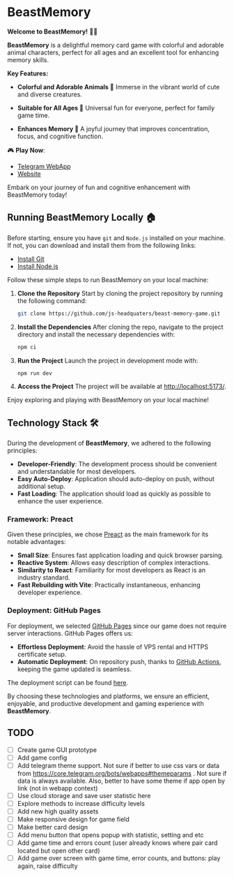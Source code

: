 # BeastMemory

**Welcome to BeastMemory!** 🧠🐾

**BeastMemory** is a delightful memory card game with colorful and adorable animal characters, perfect for all ages and an excellent tool for enhancing memory skills.

**Key Features:**

- **Colorful and Adorable Animals 🐾**
  Immerse in the vibrant world of cute and diverse creatures.

- **Suitable for All Ages 🌟**
  Universal fun for everyone, perfect for family game time.

- **Enhances Memory 🧠**
  A joyful journey that improves concentration, focus, and cognitive function.

🎮 **Play Now**:

- [Telegram WebApp](https://t.me/BeastMemoryBot/game)
- [Website](https://js-headquaters.github.io/beast-memory-game/)

Embark on your journey of fun and cognitive enhancement with BeastMemory today!

## Running BeastMemory Locally 🏠

Before starting, ensure you have `git` and `Node.js` installed on your machine. If not, you can download and install them from the following links:

- [Install Git](https://git-scm.com/book/en/v2/Getting-Started-Installing-Git)
- [Install Node.js](https://nodejs.org/en/)

Follow these simple steps to run BeastMemory on your local machine:

1. **Clone the Repository**
   Start by cloning the project repository by running the following command:

   ```bash
   git clone https://github.com/js-headquaters/beast-memory-game.git
   ```

2. **Install the Dependencies**
   After cloning the repo, navigate to the project directory and install the necessary dependencies with:

   ```bash
   npm ci
   ```

3. **Run the Project**
   Launch the project in development mode with:

   ```bash
   npm run dev
   ```

4. **Access the Project**
   The project will be available at [http://localhost:5173/](http://localhost:5173/).

Enjoy exploring and playing with BeastMemory on your local machine!

## Technology Stack 🛠️

During the development of **BeastMemory**, we adhered to the following principles:

- **Developer-Friendly**: The development process should be convenient and understandable for most developers.
- **Easy Auto-Deploy**: Application should auto-deploy on push, without additional setup.
- **Fast Loading**: The application should load as quickly as possible to enhance the user experience.

### Framework: Preact

Given these principles, we chose [Preact](https://preactjs.com/) as the main framework for its notable advantages:

- **Small Size**: Ensures fast application loading and quick browser parsing.
- **Reactive System**: Allows easy description of complex interactions.
- **Similarity to React**: Familiarity for most developers as React is an industry standard.
- **Fast Rebuilding with Vite**: Practically instantaneous, enhancing developer experience.

### Deployment: GitHub Pages

For deployment, we selected [GitHub Pages](https://pages.github.com/) since our game does not require server interactions. GitHub Pages offers us:

- **Effortless Deployment**: Avoid the hassle of VPS rental and HTTPS certificate setup.
- **Automatic Deployment**: On repository push, thanks to [GitHub Actions](https://github.com/features/actions), keeping the game updated is seamless.

The deployment script can be found [here](.github/workflows/deploy.yml).

By choosing these technologies and platforms, we ensure an efficient, enjoyable, and productive development and gaming experience with **BeastMemory**.

## TODO

- [ ] Create game GUI prototype
- [ ] Add game config
- [ ] Add telegram theme support. Not sure if better to use css vars or data from https://core.telegram.org/bots/webapps#themeparams . Not sure if data is always available. Also, better to have some theme if app open by link (not in webapp context)
- [ ] Use cloud storage and save user statistic here
- [ ] Explore methods to increase difficulty levels
- [ ] Add new high quality assets
- [ ] Make responsive design for game field
- [ ] Make better card design
- [ ] Add menu button that opens popup with statistic, setting and etc
- [ ] Add game time and errors count (user already knows where pair card located but open other card)
- [ ] Add game over screen with game time, error counts, and buttons: play again, raise difficulty
